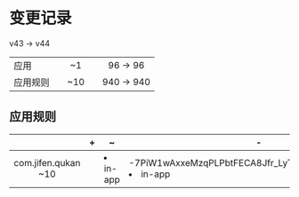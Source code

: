 # 变更记录

v43 -> v44

||||||
|-|:-:|:-:|:-:|:-:|
|应用||~1||96 -> 96|
|应用规则||~10||940 -> 940|

## 应用规则

||+|~|-|
|:-:|-|-|-|
|com.jifen.qukan<br>~10||<li>in-app|-7PiW1wAxxeMzqPLPbtFECA8Jfr_LyTzW4uwQEwk_lU=.png,<li>in-app|-PN1qo1IwW80Qq8mVR-ZEBShG_FmpDxaBLUtgPYeYIU=.png,<li>in-app|4jKBfaWFI7cVrYMINSG_qPtKdsqr3PJgRYOP3-Gdlso=.png,<li>in-app|47DEQpj8HBSa-_TImW-5JCeuQeRkm5NMpJWZG3hSuFU=.png,<li>in-app|9_CwgFbGnHUJskMSsqb8l5PNyCEWFYbfE8DqGOyvXHg=.png,<li>in-app|DgCRc1ceQUfRc3bePRKtpth54GRHBBRnoYzstk2Y5h0=.png,<li>in-app|e_46OS3169oGuiGRDm2Bfm2-86s7G6h0J1BuIS_qjdk=.png,<li>in-app|nPH98bjo-pWJqhKLFV-EdJf0zjeGECf5EXGzIxubB_4=.png,<li>in-app|nsLSusOF7EbvFtjPPVMumn0FKESpFfoFxvOcA0CWjtM=.png,<li>in-app|_31iIXYDX05ZwluKD7eJ0ekp25i1aRsbFSEh2RwHvtI=.png||
